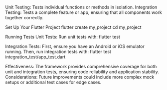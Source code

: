 Unit Testing: Tests individual functions or methods in isolation.
Integration Testing: Tests a complete feature or app, ensuring that all components work together correctly.

Set Up Your Flutter Project
flutter create my_project
cd my_project

Running Tests
Unit Tests:
Run unit tests with:
flutter test

Integration Tests:
First, ensure you have an Android or iOS emulator running. Then, run integration tests with:
flutter test integration_test/app_test.dart

Effectiveness: The framework provides comprehensive coverage for both unit and integration tests, ensuring code reliability and application stability.
Considerations: Future improvements could include more complex mock setups or additional test cases for edge cases.
